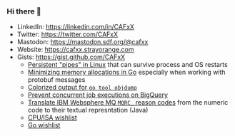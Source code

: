 ### Hi there 👋

- LinkedIn: https://linkedin.com/in/CAFxX
- Twitter: https://twitter.com/CAFxX
- Mastodon: https://mastodon.sdf.org/@cafxx
- Website: https://cafxx.strayorange.com
- Gists: https://gist.github.com/CAFxX
  - [Persistent "pipes" in Linux](https://gist.github.com/CAFxX/571a1558db9a7b393579) that can survive process and OS restarts
  - [Minimizing memory allocations in Go](https://gist.github.com/CAFxX/e96e8a5c3841d152f16d266a1fe7f8bd) especially when working with protobuf messages
  - [Colorized output for `go tool objdump`](https://gist.github.com/CAFxX/332b425634f12ccbb7a1eef074da19bf)
  - [Prevent concurrent job executions on BigQuery](https://gist.github.com/CAFxX/31023c99556443d058577346c7ce691e)
  - [Translate IBM Websphere MQ `MQRC_` reason codes](https://gist.github.com/CAFxX/3552140) from the numeric code to their textual represntation (Java)
  - [CPU/ISA wishlist](https://gist.github.com/CAFxX/d07549c3c74c95983421cd4e2e45f28f)
  - [Go wishlist](https://gist.github.com/CAFxX/ca4c24017d0046141257f93ec4123a55)
